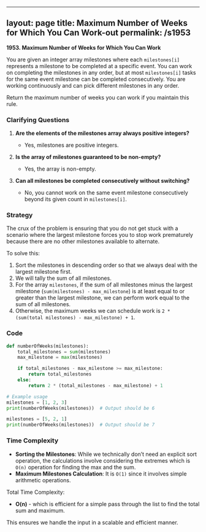 
---
layout: page
title:  Maximum Number of Weeks for Which You Can Work-out
permalink: /s1953
---

**1953. Maximum Number of Weeks for Which You Can Work**

You are given an integer array milestones where each `milestones[i]` represents a milestone to be completed at a specific event. You can work on completing the milestones in any order, but at most `milestones[i]` tasks for the same event milestone can be completed consecutively. You are working continuously and can pick different milestones in any order.

Return the maximum number of weeks you can work if you maintain this rule.

### Clarifying Questions

1. **Are the elements of the milestones array always positive integers?**
   - Yes, milestones are positive integers.

2. **Is the array of milestones guaranteed to be non-empty?**
   - Yes, the array is non-empty.

3. **Can all milestones be completed consecutively without switching?**
   - No, you cannot work on the same event milestone consecutively beyond its given count in `milestones[i]`.

### Strategy

The crux of the problem is ensuring that you do not get stuck with a scenario where the largest milestone forces you to stop work prematurely because there are no other milestones available to alternate.

To solve this:
1. Sort the milestones in descending order so that we always deal with the largest milestone first.
2. We will tally the sum of all milestones.
3. For the array `milestones`, if the sum of all milestones minus the largest milestone (`sum(milestones) - max_milestone`) is at least equal to or greater than the largest milestone, we can perform work equal to the sum of all milestones.
4. Otherwise, the maximum weeks we can schedule work is `2 * (sum(total milestones) - max_milestone) + 1`.

### Code

```python
def numberOfWeeks(milestones):
    total_milestones = sum(milestones)
    max_milestone = max(milestones)

    if total_milestones - max_milestone >= max_milestone:
        return total_milestones
    else:
        return 2 * (total_milestones - max_milestone) + 1

# Example usage
milestones = [1, 2, 3]
print(numberOfWeeks(milestones))  # Output should be 6

milestones = [5, 2, 1]
print(numberOfWeeks(milestones))  # Output should be 7
```

### Time Complexity

- **Sorting the Milestones**: While we technically don’t need an explicit sort operation, the calculations involve considering the extremes which is `O(n)` operation for finding the max and the sum.
- **Maximum Milestones Calculation**: It is `O(1)` since it involves simple arithmetic operations.

Total Time Complexity:

- **O(n)** - which is efficient for a simple pass through the list to find the total sum and maximum.

This ensures we handle the input in a scalable and efficient manner.